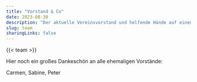 ```yaml
---
title: "Vorstand & Co"
date: 2023-08-30
description: "Der aktuelle Vereinsvorstand und helfende Hände auf einen Blick mit Kontaktmöglichkeiten für unsere verschiedenen Vereinsbereiche."
slug: team
sharingLinks: false
---
```



{{< team >}}

Hier noch ein großes Dankeschön an alle ehemaligen Vorstände:

Carmen, Sabine, Peter